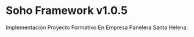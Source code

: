 Soho Framework v1.0.5
=============

Implementación Proyecto Formativo En Empresa Panelera Santa Helena.
